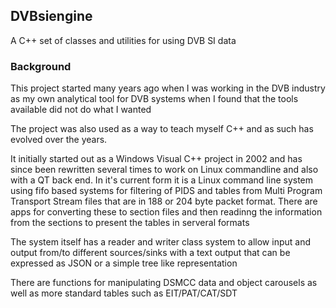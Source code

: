 ## DVBsiengine
A C++ set of classes and utilities for using DVB SI data

### Background
This project started many years ago when I was working in the DVB industry as my own analytical tool for DVB systems when I found that the tools available did not do what I wanted

The project was also used as a way to teach myself C++ and as such has evolved over the years.

It initially started out as a Windows Visual C++ project in 2002 and has since been rewritten several times to work on Linux commandline and also with a QT back end.  In it's current form it is a Linux command line system using fifo based systems for filtering of PIDS and tables from Multi Program Transport Stream files that are in 188 or 204 byte packet format.  There are apps for converting these to section files and then readinng the information from the sections to present the tables in serveral formats

The system itself has a reader and writer class system to allow input and output from/to different sources/sinks with a text output that can be expressed as JSON or a simple tree like representation

There are functions for manipulating DSMCC data and object carousels as well as more standard tables such as EIT/PAT/CAT/SDT
